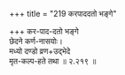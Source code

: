 +++
title = "219 करपाददतो भङ्गे"

+++
कर-पाद-दतो भङ्गे  
छेदने कर्ण-नासयोः।  
मध्यो दण्डो व्रण+उद्भेदे  
मृत-कल्प-हते तथा  ॥ २.२१९ ॥